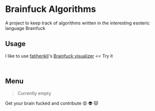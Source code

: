 # Brainfuck Algorithms
A project to keep track of algorithms written in the interesting esoteric language Brainfuck

## Usage

I like to use [fatiherikli](https://github.com/fatiherikli)'s [Brainfuck visualizer](https://fatiherikli.github.io/brainfuck-visualizer/) << Try it

<br>

## Menu
> Currently empty

Get your brain fucked and contribute :rage: :alien: :pouting_cat:

